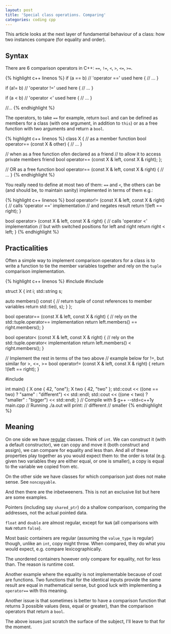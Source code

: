 ```yaml
---
layout: post
title: 'Special class operations. Comparing'
categories: coding cpp
---
```


This article looks at the next layer of fundamental behaviour of a class:
how two instances compare (for equality and order).


## Syntax

There are 6 comparison operators in C++: `==`, `!=`, `<`, `>`, `<=`, `>=`.

{% highlight c++ linenos %}
if (a == b) // 'operator ==' used here
{
  // ...
}

if (a!= b) // 'operator !=' used here
{
  // ...
}

if (a < b) // 'operator <' used here
{
  // ...
}

//...
{% endhighlight %}

The operators, to take `==` for example, return `bool` and can be defined as
members for a class (with one argument, in addition to `this`) or as a free
function with two arguments and return a `bool`.

{% highlight c++ linenos %}
class X
{
  // as a member function
  bool operator== (const X & other)
  {
    // ...
  }

  // when as a free function ofen declared as a friend
  // to allow it to access private members
  friend bool operator== (const X & left, const X & right);
};

// OR as a free function
bool operator== (const X & left, const X & right)
{
  // ...
}
{% endhighlight %}

You really need to define at most two of them: `==` and `<`, the others can be
(and should be, to maintain sanity) implemented in terms of them e.g.:

{% highlight c++ linenos %}
bool operator!= (const X & left, const X & right)
{
  // calls 'operator ==' implementation
  // and negates result
  return !(left == right);
}

bool operator> (const X & left, const X & right)
{
  // calls 'operator <' implementation
  // but with switched positions for left and right
  return right < left;
}
{% endhighlight %}


## Practicalities

Often a simple way to implement comparison operators for a class is to write a
function to tie the member variables together and rely on the `tuple`
comparison implementation.

{% highlight c++ linenos %}
#include <string>
#include <tuple>

struct X
{
  int i;
  std::string s;

  auto members() const
  {
    // return tuple of const references to member variables
    return std::tie(i, s);
  }
};

bool operator== (const X & left, const X & right)
{
  // rely on the std::tuple.operator== implementation
  return left.members() == right.members();
}

bool operator< (const X & left, const X & right)
{
  // rely on the std::tuple.operator< implementation
  return left.members() < right.members();
}

// Implement the rest in terms of the two above
// example below for !=, but similar for >, <=, >=
bool operator!= (const X & left, const X & right)
{
  return !(left == right);
}

#include <iostream>

int main()
{
  X one { 42, "one"};
  X two { 42, "two" };
  std::cout << ((one == two) ? "same" : "different") << std::endl;
  std::cout << ((one < two) ? "smaller" : "bigger") << std::endl;
}
// Compile with $ g++ --std=c++1y main.cpp
// Running ./a.out will print:
// different
// smaller
{% endhighlight %}


## Meaning

On one side we have [regular][eop] classes. Think of `int`. We can construct
it (with a default constructor), we can copy and move it (both construct and
assign), we can compare for equality and less than. And all of these properties
play together as you would expect them to: the order is total (e.g. given
two variables they are either equal, or one is smaller), a copy is equal to the
variable we copied from etc.

On the other side we have classes for which comparison just does not make
sense. See `noncopyable`.

And then there are the inbetweeners. This is not an exclusive list but here are
some examples.

Pointers (including say `shared_ptr`) do a shallow comparison, comparing the
addresses, not the actual pointed data.

`float` and `double` are almost regular, except for `NaN` (all comparisons with
`NaN` return `false`).

Most basic containers are regular (assuming the `value_type` is regular)
though, unlike an `int`, copy might throw.  When compared, they do what you
would expect, e.g. compare lexicographically.

The unordered containers however only compare for equality, not for less than.
The reason is runtime cost.

Another example where the equality is not implementable because of cost are
functions. Two functions that for the identical inputs provide the same result
are equal in mathematical sense, but good luck with implementing a `operator==`
with this meaning.

Another issue is that sometimes is better to have a comparison function that
returns 3 possible values (less, equal or greater), than the comparison
operators that return a `bool`.

The above issues just scratch the surface of the subject, I'll leave to that
for the moment.


[eop]: http://www.amazon.co.uk/Elements-Programming-Alexander-A-Stepanov/dp/032163537X
